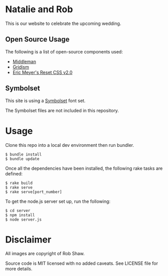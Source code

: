 # Natalie and Rob

This is our website to celebrate the upcoming wedding.

## Open Source Usage

The following is a list of open-source components used:

* [Middleman](https://github.com/middleman/middleman)
* [Gridism](http://cobyism.com/gridism/)
* [Eric Meyer's Reset CSS v2.0](http://meyerweb.com/eric/tools/css/reset/)

## Symbolset

This site is using a [Symbolset](http://symbolset.com/) font set.

The Symbolset files are not included in this repository.

# Usage

Clone this repo into a local dev environment then run bundler.

    $ bundle install
    $ bundle update
    
Once all the dependencies have been installed, the following rake tasks are defined:

    $ rake build
    $ rake serve
    $ rake serve[port_number]
    
To get the node.js server set up, run the following:
    
    $ cd server
    $ npm install
    $ node server.js

# Disclaimer

All images are copyright of Rob Shaw.

Source code is MIT licensed with no added caveats. See LICENSE file for more details.
